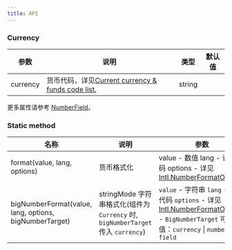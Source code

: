 ```yaml
---
title: API
---
```


### Currency

| 参数     | 说明                                                                                                           | 类型   | 默认值 |
| -------- | -------------------------------------------------------------------------------------------------------------- | ------ | ------ |
| currency | 货币代码，详见[Current currency & funds code list.](https://www.currency-iso.org/en/home/tables/table-a1.html) | string |

更多属性请参考 [NumberField](/zh/procmp/data-entry/number-field/#NumberField)。

### Static method

| 名称                         | 说明       | 参数                                                                                                                                                                       |
| ---------------------------- | ---------- | -------------------------------------------------------------------------------------------------------------------------------------------------------------------------- |
| format(value, lang, options) | 货币格式化 | value - 数值 lang - 语言代码 options - 详见[Intl.NumberFormatOptions](https://developer.mozilla.org/zh-CN/docs/Web/JavaScript/Reference/Global_Objects/NumberFormat) |
| bigNumberFormat(value, lang, options, bigNumberTarget) | stringMode 字符串格式化(组件为 `Currency` 时, `bigNumberTarget` 传入 `currency`) | `value` - 字符串 `lang` - 语言代码 `options` - 详见[Intl.NumberFormatOptions](https://developer.mozilla.org/zh-CN/docs/Web/JavaScript/Reference/Global_Objects/NumberFormat) - `BigNumberTarget` 可选值：`currency` \| `number-field` |


<style>
.Pane.horizontal.Pane1 .c7n-row {
  margin-bottom: .24rem;
}
.Pane.horizontal.Pane1 div[class^="c7n-col"] {
  margin-bottom: .1rem;
}
</style>
